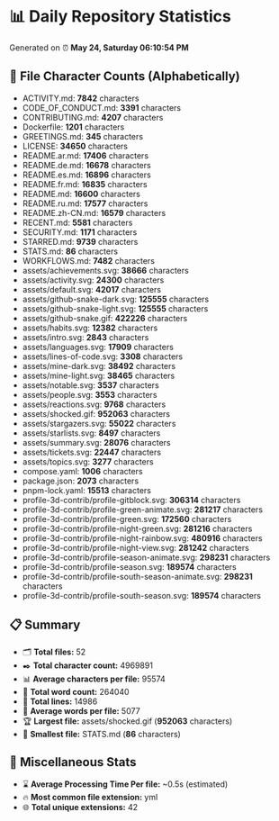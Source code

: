 # 📊 Daily Repository Statistics
Generated on ⏰ **May 24, Saturday 06:10:54 PM**

## 📂 File Character Counts (Alphabetically)
- ACTIVITY.md: **7842** characters
- CODE_OF_CONDUCT.md: **3391** characters
- CONTRIBUTING.md: **4207** characters
- Dockerfile: **1201** characters
- GREETINGS.md: **345** characters
- LICENSE: **34650** characters
- README.ar.md: **17406** characters
- README.de.md: **16678** characters
- README.es.md: **16896** characters
- README.fr.md: **16835** characters
- README.md: **16600** characters
- README.ru.md: **17577** characters
- README.zh-CN.md: **16579** characters
- RECENT.md: **5581** characters
- SECURITY.md: **1171** characters
- STARRED.md: **9739** characters
- STATS.md: **86** characters
- WORKFLOWS.md: **7482** characters
- assets/achievements.svg: **38666** characters
- assets/activity.svg: **24300** characters
- assets/default.svg: **42017** characters
- assets/github-snake-dark.svg: **125555** characters
- assets/github-snake-light.svg: **125555** characters
- assets/github-snake.gif: **422226** characters
- assets/habits.svg: **12382** characters
- assets/intro.svg: **2843** characters
- assets/languages.svg: **17909** characters
- assets/lines-of-code.svg: **3308** characters
- assets/mine-dark.svg: **38492** characters
- assets/mine-light.svg: **38465** characters
- assets/notable.svg: **3537** characters
- assets/people.svg: **3553** characters
- assets/reactions.svg: **9768** characters
- assets/shocked.gif: **952063** characters
- assets/stargazers.svg: **55022** characters
- assets/starlists.svg: **8497** characters
- assets/summary.svg: **28076** characters
- assets/tickets.svg: **22447** characters
- assets/topics.svg: **3277** characters
- compose.yaml: **1006** characters
- package.json: **2073** characters
- pnpm-lock.yaml: **15513** characters
- profile-3d-contrib/profile-gitblock.svg: **306314** characters
- profile-3d-contrib/profile-green-animate.svg: **281217** characters
- profile-3d-contrib/profile-green.svg: **172560** characters
- profile-3d-contrib/profile-night-green.svg: **281216** characters
- profile-3d-contrib/profile-night-rainbow.svg: **480916** characters
- profile-3d-contrib/profile-night-view.svg: **281242** characters
- profile-3d-contrib/profile-season-animate.svg: **298231** characters
- profile-3d-contrib/profile-season.svg: **189574** characters
- profile-3d-contrib/profile-south-season-animate.svg: **298231** characters
- profile-3d-contrib/profile-south-season.svg: **189574** characters

## 📋 Summary
- 🗂️ **Total files:** 52
- ✒️ **Total character count:** 4969891
- 📊 **Average characters per file:** 95574
- 📝 **Total word count:** 264040
- 🧾 **Total lines:** 14986
- 📐 **Average words per file:** 5077
- 🏆 **Largest file:** assets/shocked.gif (**952063** characters)
- 🥉 **Smallest file:** STATS.md (**86** characters)

## 🌟 Miscellaneous Stats
- ⌛ **Average Processing Time Per file:** ~0.5s (estimated)
- 🔥 **Most common file extension:** yml
- 🌐 **Total unique extensions:** 42

